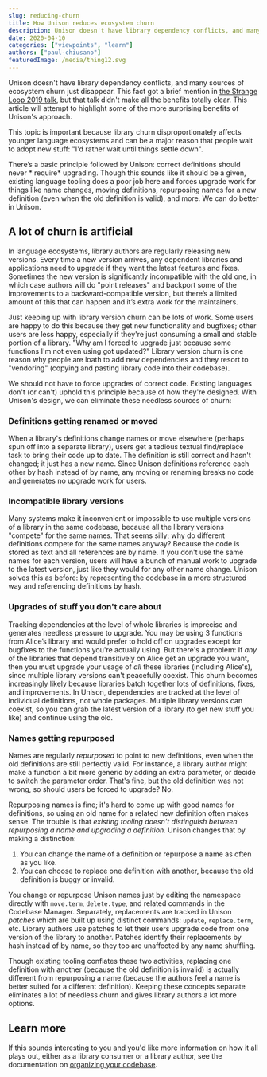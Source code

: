 ```yaml
---
slug: reducing-churn
title: How Unison reduces ecosystem churn
description: Unison doesn't have library dependency conflicts, and many sources of ecosystem churn just disappear. This fact got a brief mention in the Strange Loop 2019 talk, but that talk didn't make all the benefits totally clear. This article will attempt to highlight some of the more surprising benefits of Unison's approach.
date: 2020-04-10
categories: ["viewpoints", "learn"]
authors: ["paul-chiusano"]
featuredImage: /media/thing12.svg
---
```


Unison doesn't have library dependency conflicts, and many sources of ecosystem churn just disappear. This fact got a brief mention in [the Strange Loop 2019 talk](https://www.youtube.com/watch?v=gCWtkvDQ2ZI), but that talk didn't make all the benefits totally clear. This article will attempt to highlight some of the more surprising benefits of Unison's approach.

This topic is important because library churn disproportionately affects younger language ecosystems and can be a major reason that people wait to adopt new stuff: "I'd rather wait until things settle down".

There’s a basic principle followed by Unison: correct definitions should never * require* upgrading. Though this sounds like it should be a given, existing language tooling does a poor job here and forces upgrade work for things like name changes, moving definitions, repurposing names for a new definition (even when the old definition is valid), and more. We can do better in Unison.

## A lot of churn is artificial

In language ecosystems, library authors are regularly releasing new versions. Every time a new version arrives, any dependent libraries and applications need to upgrade if they want the latest features and fixes. Sometimes the new version is significantly incompatible with the old one, in which case authors will do "point releases" and backport some of the improvements to a backward-compatible version, but there’s a limited amount of this that can happen and it’s extra work for the maintainers.

Just keeping up with library version churn can be lots of work. Some users are happy to do this because they get new functionality and bugfixes; other users are less happy, especially if they're just consuming a small and stable portion of a library. "Why am I forced to upgrade just because some functions I'm not even using got updated?" Library version churn is one reason why people are loath to add new dependencies and they resort to "vendoring" (copying and pasting library code into their codebase).

We should not have to force upgrades of correct code. Existing languages don't (or can't) uphold this principle because of how they're designed. With Unison's design, we can eliminate these needless sources of churn:

### Definitions getting renamed or moved

When a library's definitions change names or move elsewhere (perhaps spun off into a separate library), users get a tedious textual find/replace task to bring their code up to date. The definition is still correct and hasn't changed; it just has a new name. Since Unison definitions reference each other by hash instead of by name, any moving or renaming breaks no code and generates no upgrade work for users.

### Incompatible library versions

Many systems make it inconvenient or impossible to use multiple versions of a library in the same codebase, because all the library versions "compete" for the same names. That seems silly; why do different definitions compete for the same names anyway? Because the code is stored as text and all references are by name. If you don't use the same names for each version, users will have a bunch of manual work to upgrade to the latest version, just like they would for any other name change. Unison solves this as before: by representing the codebase in a more structured way and referencing definitions by hash.

### Upgrades of stuff you don't care about

Tracking dependencies at the level of whole libraries is imprecise and generates needless pressure to upgrade. You may be using 3 functions from Alice’s library and would prefer to hold off on upgrades except for bugfixes to the functions you're actually using. But there's a problem: If _any_ of the libraries that depend transitively on Alice get an upgrade you want, then you must upgrade your usage of _all_ these libraries (including Alice's), since multiple library versions can't peacefully coexist. This churn becomes increasingly likely because libraries batch together lots of definitions, fixes, and improvements. In Unison, dependencies are tracked at the level of individual definitions, not whole packages. Multiple library versions can coexist, so you can grab the latest version of a library (to get new stuff you like) and continue using the old.

### Names getting repurposed

Names are regularly _repurposed_ to point to new definitions, even when the old definitions are still perfectly valid. For instance, a library author might make a function a bit more generic by adding an extra parameter, or decide to switch the parameter order. That's fine, but the old definition was not wrong, so should users be forced to upgrade? No.

Repurposing names is fine; it's hard to come up with good names for definitions, so using an old name for a related new definition often makes sense. The trouble is that _existing tooling doesn't distinguish between repurposing a name and upgrading a definition._ Unison changes that by making a distinction:

1. You can change the name of a definition or repurpose a name as often as you like.
2. You can choose to replace one definition with another, because the old definition is buggy or invalid.

You change or repurpose Unison names just by editing the namespace directly with `move.term`, `delete.type`, and related commands in the Codebase Manager. Separately, replacements are tracked in Unison _patches_ which are built up using distinct commands: `update`, `replace.term`, etc. Library authors use patches to let their users upgrade code from one version of the library to another. Patches identify their replacements by hash instead of by name, so they too are unaffected by any name shuffling.

Though existing tooling conflates these two activities, replacing one definition with another (because the old definition is invalid) is actually different from repurposing a name (because the authors feel a name is better suited for a different definition). Keeping these concepts separate eliminates a lot of needless churn and gives library authors a lot more options.

## Learn more

If this sounds interesting to you and you'd like more information on how it all plays out, either as a library consumer or a library author, see the documentation on [organizing your codebase](/docs/codebase-organization).
